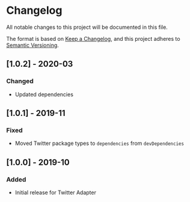 # Changelog
All notable changes to this project will be documented in this file.

The format is based on [Keep a Changelog](https://keepachangelog.com/en/1.0.0/),
and this project adheres to [Semantic Versioning](https://semver.org/spec/v2.0.0.html).

## [1.0.2] - 2020-03
### Changed
- Updated dependencies

## [1.0.1] - 2019-11
### Fixed
- Moved Twitter package types to `dependencies` from `devDependencies`

## [1.0.0] - 2019-10
### Added
- Initial release for Twitter Adapter